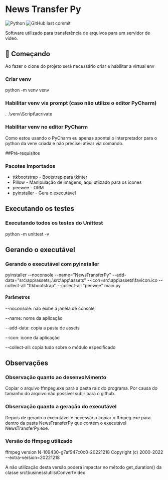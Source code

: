 # News Transfer Py
![Python](https://img.shields.io/badge/python-v3.8%2B-blue)
![GitHub last commit](https://img.shields.io/github/last-commit/AzeemIdrisi/PhoneSploit-Pro?logo=github)

Software utilizado para transferência de arquivos para um servidor de vídeo. 

## :rocket: Começando
Ao fazer o clone do projeto será necessário criar e habilitar a virtual env

### Criar venv
python -m venv venv

### Habilitar venv via prompt (caso não utilize o editor PyCharm)
. .\venv\Script\acrivate

### Habilitar venv no editor PyCharm
Como estou usando o PyCharm eu apenas apontei o interpretador para o python da venv criada e não precisei ativar 
via comando.

##Pré-requisitos

### Pacotes importados 
* ttkbootstrap - Bootstrap para tkinter
* Pillow - Manipulação de imagens, aqui utiizado para os ícones
* peewee - ORM
* pyinstaller - Gera o executável

## Executando os testes

### Executando todos os testes do Unittest
python -m unittest -v

## Gerando o executável

### Gerando o executável com pyinstaller
pyinstaller --noconsole --name="NewsTransferPy" --add-data="src\app\assets;.\src\app\assets" --icon=src\app\assets\favicon.ico --collect-all "ttkbootstrap" --collect-all "peewee" main.py

#### Parâmetros
--noconsole: não exibe a janela de console

--name: nome da aplicação

--add-data: copia a pasta de assets

--icon: icone da aplicação

--collect-all: copia tudo sobre o módulo especificado

## Observações
### Observação quanto ao desenvolvimento
Copiar o arquivo ffmpeg.exe para a pasta raiz do programa. Por causa do tamanho do arquivo não possível subir para o 
github.

### Observação quanto a geração do executável
Depois de gerado o executável é necessário copiar o ffmpeg.exe para dentro da pasta NewsTransferPy que contém o executável NewsTransferPy.exe.

### Versão do ffmpeg utilizado
ffmpeg version N-109430-g7af947c0c0-20221218 Copyright (c) 2000-2022 --extra-version=20221218

A não utilização desta versão poderá impactar no método get_duration() da classe src\business\utils\ConvertVideo